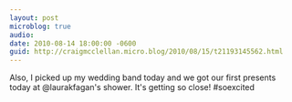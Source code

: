```yaml
---
layout: post
microblog: true
audio: 
date: 2010-08-14 18:00:00 -0600
guid: http://craigmcclellan.micro.blog/2010/08/15/t21193145562.html
---
```

Also, I picked up my wedding band today and we got our first presents today at @laurakfagan's shower. It's getting so close!  #soexcited
